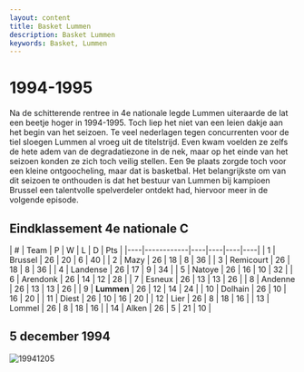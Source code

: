 ```yaml
---
layout: content
title: Basket Lummen
description: Basket Lummen
keywords: Basket, Lummen
---
```


# 1994-1995

Na de schitterende rentree in 4e nationale legde Lummen uiteraarde de lat een beetje hoger in 1994-1995. Toch liep het niet van een leien dakje aan het begin van het seizoen. Te veel nederlagen tegen concurrenten voor de tiel sloegen Lummen al vroeg uit de titelstrijd. Even kwam voelden ze zelfs de hete adem van de degradatiezone in de nek, maar op het einde van het seizoen konden ze zich toch veilig stellen. Een 9e plaats zorgde toch voor een kleine ontgoocheling, maar dat is basketbal. Het belangrijkste om van dit seizoen te onthouden is dat het bestuur van Lummen bij kampioen Brussel een talentvolle spelverdeler ontdekt had, hiervoor meer in de volgende episode.

## Eindklassement 4e nationale C

| #  | Team               | P  | W  | L  | D | Pts |
|----|------------|----|----|----|----|
| 1  | Brussel    | 26 | 20 | 6  | 40 |
| 2  | Mazy       | 26 | 18 | 8  | 36 |
| 3  | Remicourt  | 26 | 18 | 8  | 36 |
| 4  | Landense   | 26 | 17 | 9  | 34 |
| 5  | Natoye     | 26 | 16 | 10 | 32 |
| 6  | Arendonk   | 26 | 14 | 12 | 28 |
| 7  | Esneux     | 26 | 13 | 13 | 26 |
| 8  | Andenne    | 26 | 13 | 13 | 26 |
| 9  | **Lummen** | 26 | 12 | 14 | 24 |
| 10 | Dolhain    | 26 | 10 | 16 | 20 |
| 11 | Diest      | 26 | 10 | 16 | 20 |
| 12 | Lier       | 26 | 8  | 18 | 16 |
| 13 | Lommel     | 26 | 8  | 18 | 16 |
| 14 | Alken      | 26 | 5  | 21 | 10 |

## 5 december 1994

![19941205](/club/geschiedenis/1994-1995/19941205.gif)
